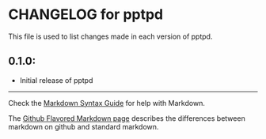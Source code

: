 # CHANGELOG for pptpd

This file is used to list changes made in each version of pptpd.

## 0.1.0:

* Initial release of pptpd

- - -
Check the [Markdown Syntax Guide](http://daringfireball.net/projects/markdown/syntax) for help with Markdown.

The [Github Flavored Markdown page](http://github.github.com/github-flavored-markdown/) describes the differences between markdown on github and standard markdown.
